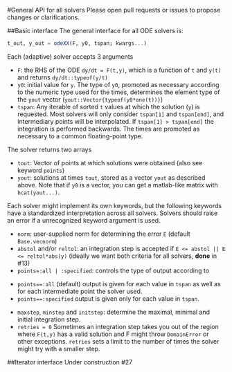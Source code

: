 #General API for all solvers
Please open pull requests or issues to propose changes or clarifications.

##Basic interface
The general interface for all ODE solvers is:

```julia
t_out, y_out = odeXX(F, y0, tspan; kwargs...)
```

Each (adaptive) solver accepts 3 arguments

- `F`: the RHS of the ODE `dy/dt = F(t,y)`, which is a function of `t` and `y(t)` and returns `dy/dt::typeof(y/t)`
- `y0`: initial value for `y`. The type of `y0`, promoted as necessary according to the numeric type used for the times, determines the element type of the `yout` vector (`yout::Vector{typeof(y0*one(t))}`)
- `tspan`: Any iterable of sorted `t` values at which the solution (`y`) is requested. Most solvers will only consider `tspan[1]` and `tspan[end]`, and intermediary points will be interpolated. If `tspan[1] > tspan[end]` the integration is performed backwards.   The times are promoted as necessary to a common floating-point type.

The solver returns two arrays

- `tout`: Vector of points at which solutions were obtained (also see keyword `points`)
- `yout`: solutions at times `tout`, stored as a vector `yout` as described above. Note that if `y0` is a vector, you can get a matlab-like matrix with `hcat(yout...)`.

Each solver might implement its own keywords, but the following keywords have a standardized interpretation across all solvers. Solvers should raise an error if a unrecognized keyword argument is used.

- `norm`: user-supplied norm for determining the error `E` (default `Base.vecnorm`)
- `abstol` and/or `reltol`: an integration step is accepted if `E <= abstol || E <= reltol*abs(y)` (ideally we want both criteria for all solvers, **done** in #13)
- `points=:all | :specified`: controls the type of output according to
 * `points==:all` (default) output is given for each value in `tspan` as well as for each intermediate point the solver used. 
 * `points==:specified` output is given only for each value in `tspan`.
- `maxstep`, `minstep` and `initstep`: determine the maximal, minimal and initial integration step.
- `retries = 0` Sometimes an integration step takes you out of the region where `F(t,y)` has a valid solution and F might throw `DomainError` or other exceptions. `retries` sets a limit to the number of times the solver might try with a smaller step. 

##Iterator interface
Under construction #27
